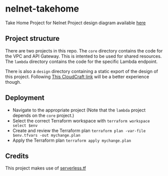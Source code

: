 # nelnet-takehome
Take Home Project for Nelnet
Project design diagram available [here](https://app.cloudcraft.co/view/84bf8647-ebd9-40f4-b6ba-c8bf31b585bd?key=b587c368-d569-4f79-a105-1a2d8e11f1fc)

## Project structure
There are two projects in this repo. The `core` directory contains the code for the VPC and API Gateway. This is intented to be used for shared resources. The `lambda` directory contains the code for the specific Lambda endpoint.

There is also a `design` directory containing a static export of the design of this project. Following [This CloudCraft link](https://app.cloudcraft.co/view/84bf8647-ebd9-40f4-b6ba-c8bf31b585bd?key=b587c368-d569-4f79-a105-1a2d8e11f1fc) will be a better experience though.

## Deployment
- Navigate to the appropriate project (Note that the `lambda` project depends on the `core` project.) 
- Select the correct Terraform workspace with `terraform workspace select $env`
- Create and review the Terraform plan `terraform plan -var-file $env.tfvars -out mychange.plan`
- Apply the Terraform plan `terraform apply mychange.plan`

## Credits
This project makes use of [serverless.tf](https://serverless.tf/)
